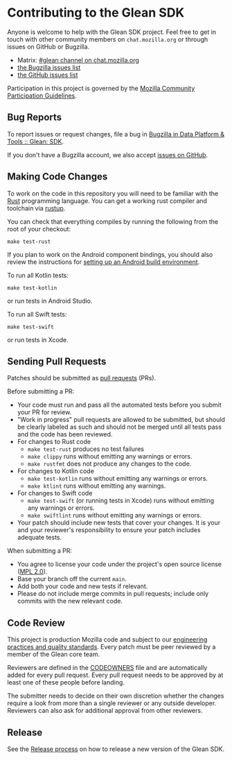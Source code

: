 # Contributing to the Glean SDK

Anyone is welcome to help with the Glean SDK project. Feel free to get in touch with other community members on `chat.mozilla.org`
or through issues on GitHub or Bugzilla.

- Matrix: [#glean channel on chat.mozilla.org](https://chat.mozilla.org/#/room/#glean:mozilla.org)
- [the Bugzilla issues list][bugzillalist]
- [the GitHub issues list](https://github.com/mozilla/glean/issues)

[bugzillalist]: https://bugzilla.mozilla.org/buglist.cgi?list_id=14844212&resolution=---&classification=Client%20Software&classification=Developer%20Infrastructure&classification=Components&classification=Server%20Software&classification=Other&query_format=advanced&bug_status=UNCONFIRMED&bug_status=NEW&bug_status=ASSIGNED&bug_status=REOPENED&component=Glean%3A%20SDK&product=Data%20Platform%20and%20Tools

Participation in this project is governed by the
[Mozilla Community Participation Guidelines](https://www.mozilla.org/en-US/about/governance/policies/participation/).

## Bug Reports

To report issues or request changes, file a bug in [Bugzilla in Data Platform & Tools :: Glean: SDK][newbugzilla].

If you don't have a Bugzilla account, we also accept [issues on GitHub](https://github.com/mozilla/glean/issues/new).

[newbugzilla]: https://bugzilla.mozilla.org/enter_bug.cgi?assigned_to=nobody%40mozilla.org&bug_ignored=0&bug_severity=normal&bug_status=NEW&cf_fission_milestone=---&cf_fx_iteration=---&cf_fx_points=---&cf_status_firefox65=---&cf_status_firefox66=---&cf_status_firefox67=---&cf_status_firefox_esr60=---&cf_status_thunderbird_esr60=---&cf_tracking_firefox65=---&cf_tracking_firefox66=---&cf_tracking_firefox67=---&cf_tracking_firefox_esr60=---&cf_tracking_firefox_relnote=---&cf_tracking_thunderbird_esr60=---&product=Data%20Platform%20and%20Tools&component=Glean%3A%20SDK&contenttypemethod=list&contenttypeselection=text%2Fplain&defined_groups=1&flag_type-203=X&flag_type-37=X&flag_type-41=X&flag_type-607=X&flag_type-721=X&flag_type-737=X&flag_type-787=X&flag_type-799=X&flag_type-800=X&flag_type-803=X&flag_type-835=X&flag_type-846=X&flag_type-855=X&flag_type-864=X&flag_type-916=X&flag_type-929=X&flag_type-930=X&flag_type-935=X&flag_type-936=X&flag_type-937=X&form_name=enter_bug&maketemplate=Remember%20values%20as%20bookmarkable%20template&op_sys=Unspecified&priority=P3&&rep_platform=Unspecified&status_whiteboard=%5Btelemetry%3Aglean-rs%3Am%3F%5D&target_milestone=---&version=unspecified

## Making Code Changes

To work on the code in this repository you will need to be familiar with
the [Rust](https://www.rust-lang.org/) programming language.
You can get a working rust compiler and toolchain via [rustup](https://rustup.rs/).

You can check that everything compiles by running the following from the
root of your checkout:

```
make test-rust
```

If you plan to work on the Android component bindings, you should also review
the instructions for [setting up an Android build environment](android/setup-android-build-environment.md).

To run all Kotlin tests:

```
make test-kotlin
```

or run tests in Android Studio.

To run all Swift tests:

```
make test-swift
```

or run tests in Xcode.

## Sending Pull Requests

Patches should be submitted as [pull requests](https://help.github.com/articles/about-pull-requests/) (PRs).

Before submitting a PR:
- Your code must run and pass all the automated tests before you submit your PR for review.
- "Work in progress" pull requests are allowed to be submitted, but should be clearly labeled as such and should not be merged until all tests pass and the code has been reviewed.
- For changes to Rust code
  - `make test-rust` produces no test failures
  - `make clippy` runs without emitting any warnings or errors.
  - `make rustfmt` does not produce any changes to the code.
- For changes to Kotlin code
  - `make test-kotlin` runs without emitting any warnings or errors.
  - `make ktlint` runs without emitting any warnings.
- For changes to Swift code
  - `make test-swift` (or running tests in Xcode) runs without emitting any warnings or errors.
  - `make swiftlint` runs without emitting any warnings or errors.
- Your patch should include new tests that cover your changes. It is your and your reviewer's responsibility to ensure your patch includes adequate tests.

When submitting a PR:
- You agree to license your code under the project's open source license ([MPL 2.0](https://mozilla.org/MPL/2.0/)).
- Base your branch off the current `main`.
- Add both your code and new tests if relevant.
- Please do not include merge commits in pull requests; include only commits with the new relevant code.

## Code Review

This project is production Mozilla code and subject to our
[engineering practices and quality standards](https://developer.mozilla.org/en-US/docs/Mozilla/Developer_guide/Committing_Rules_and_Responsibilities).
Every patch must be peer reviewed by a member of the Glean core team.

Reviewers are defined in the [CODEOWNERS](https://github.com/mozilla/glean/blob/main/.github/CODEOWNERS) file
and are automatically added for every pull request.
Every pull request needs to be approved by at least one of these people before landing.

The submitter needs to decide on their own discretion whether the changes require a look from more than a single reviewer or any outside developer.
Reviewers can also ask for additional approval from other reviewers.

## Release

See the [Release process](cut-a-new-release.md) on how to release a new version of the Glean SDK.
